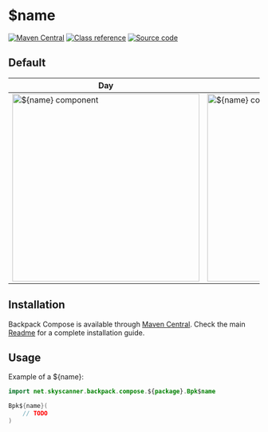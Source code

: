 # $name

[![Maven Central](https://img.shields.io/maven-central/v/net.skyscanner.backpack/backpack-compose)](https://search.maven.org/artifact/net.skyscanner.backpack/backpack-compose)
[![Class reference](https://img.shields.io/badge/Class%20reference-Android-blue)](https://backpack.github.io/android/backpack-compose/net.skyscanner.backpack.compose.$package)
[![Source code](https://img.shields.io/badge/Source%20code-GitHub-lightgrey)](https://github.com/Skyscanner/backpack-android/tree/main/backpack-compose/src/main/kotlin/net/skyscanner/backpack/compose/$package)

## Default

| Day | Night |
| --- | --- |
| <img src="https://raw.githubusercontent.com/Skyscanner/backpack-android/main/docs/compose/${name}/screenshots/default.png" alt="${name} component" width="375" /> | <img src="https://raw.githubusercontent.com/Skyscanner/backpack-android/main/docs/compose/${name}/screenshots/default_dm.png" alt="${name} component - dark mode" width="375" /> |

## Installation

Backpack Compose is available through [Maven Central](https://search.maven.org/artifact/net.skyscanner.backpack/backpack-compose). Check the main [Readme](https://github.com/skyscanner/backpack-android#installation) for a complete installation guide.

## Usage

Example of a ${name}:

```Kotlin
import net.skyscanner.backpack.compose.${package}.Bpk$name

Bpk${name}(
    // TODO
)
```
